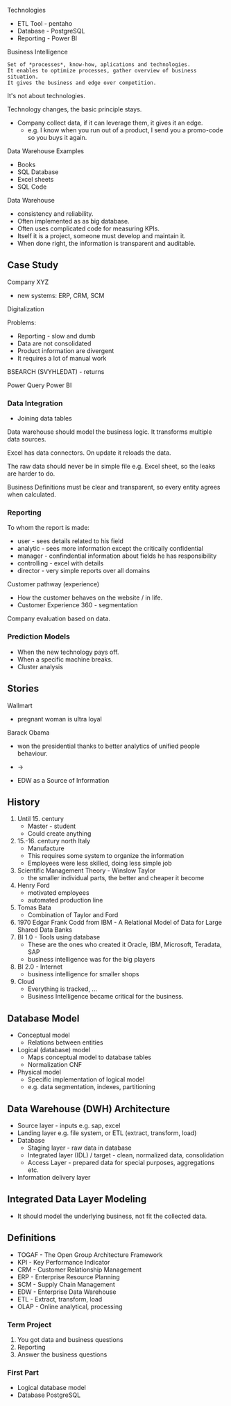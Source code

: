 Technologies
* ETL Tool - pentaho
* Database - PostgreSQL
* Reporting - Power BI

Business Intelligence

    Set of *processes*, know-how, aplications and technologies.
    It enables to optimize processes, gather overview of business situation.
    It gives the business and edge over competition.

It's not about technologies.

Technology changes, the basic principle stays.
* Company collect data, if it can leverage them, it gives it an edge.
    * e.g. I know when you run out of a product, I send you a promo-code so you buys it again.


Data Warehouse Examples
* Books
* SQL Database
* Excel sheets
* SQL Code

Data Warehouse
* consistency and reliability.
* Often implemented as as big database.
* Often uses complicated code for measuring KPIs.
* Itself it is a project, someone must develop and maintain it.
* When done right, the information is transparent and auditable.

## Case Study

Company XYZ
* new systems: ERP, CRM, SCM

Digitalization

Problems:
* Reporting - slow and dumb
* Data are not consolidated
* Product information are divergent
* It requires a lot of manual work

BSEARCH (SVYHLEDAT) - returns

Power Query
Power BI

### Data Integration
* Joining data tables

Data warehouse should model the business logic.
It transforms multiple data sources.

Excel has data connectors.
On update it reloads the data.

The raw data should never be in simple file e.g. Excel sheet, so the leaks are harder to do.


Business Definitions must be clear and transparent, so every entity agrees when calculated.

### Reporting

To whom the report is made:
* user - sees details related to his field
* analytic - sees more information except the critically confidential
* manager - confindential information about fields he has responsibility
* controlling - excel with details
* director - very simple reports over all domains


Customer pathway (experience)
* How the customer behaves on the website / in life.
* Customer Experience 360 - segmentation


Company evaluation based on data.

### Prediction Models

* When the new technology pays off.
* When a specific machine breaks.
* Cluster analysis


## Stories

Wallmart
* pregnant woman is ultra loyal

Barack Obama
* won the presidential thanks to better analytics of unified people behaviour.
* ->

* EDW as a Source of Information

## History

1. Until 15. century
    * Master - student
    * Could create anything
2. 15.-16. century north Italy
    * Manufacture
    * This requires some system to organize the information
    * Employees were less skilled, doing less simple job
3. Scientific Management Theory - Winslow Taylor
    * the smaller individual parts, the better and cheaper it become
4. Henry Ford
    * motivated employees
    * automated production line
5. Tomas Bata
    * Combination of Taylor and Ford
6. 1970 Edgar Frank Codd from IBM - A Relational Model of Data for Large Shared Data Banks
7. BI 1.0 - Tools using database
    * These are the ones who created it Oracle, IBM, Microsoft, Teradata, SAP
    * business intelligence was for the big players
8. BI 2.0 - Internet
    * business intelligence for smaller shops
9. Cloud
    * Everything is tracked, ...
    * Business Intelligence became critical for the business.


## Database Model

* Conceptual model
    * Relations between entities
* Logical (database) model
    * Maps conceptual model to database tables
    * Normalization CNF
* Physical model
    * Specific implementation of logical model
    * e.g. data segmentation, indexes, partitioning

## Data Warehouse (DWH) Architecture

* Source layer - inputs e.g. sap, excel
* Landing layer e.g. file system, or ETL (extract, transform, load)
* Database
    * Staging layer - raw data in database
    * Integrated layer (IDL) / target - clean, normalized data, consolidation
    * Access Layer - prepared data for special purposes, aggregations etc.
* Information delivery layer

## Integrated Data Layer Modeling

* It should model the underlying business, not fit the collected data.

## Definitions

* TOGAF - The Open Group Architecture Framework
* KPI - Key Performance Indicator
* CRM - Customer Relationship Management
* ERP - Enterprise Resource Planning
* SCM - Supply Chain Management
* EDW - Enterprise Data Warehouse
* ETL - Extract, transform, load
* OLAP - Online analytical, processing

### Term Project

1. You got data and business questions
2. Reporting
3. Answer the business questions

### First Part

* Logical database model
* Database PostgreSQL

